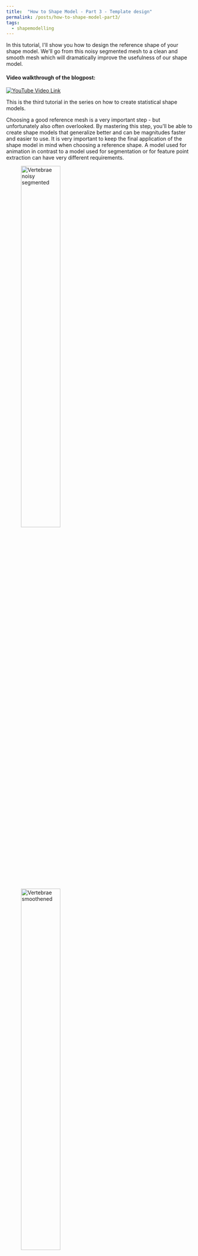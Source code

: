 ```yaml
---
title:  "How to Shape Model - Part 3 - Template design"
permalink: /posts/how-to-shape-model-part3/
tags:
  - shapemodelling
---
```


In this tutorial, I'll show you how to design the reference shape of your shape model. We'll go from this noisy segmented mesh to a clean and smooth mesh which will dramatically improve the usefulness of our shape model.

#### Video walkthrough of the blogpost:

[![YouTube Video Link](https://img.youtube.com/vi/AO2UH4Xji60/0.jpg)](https://www.youtube.com/watch?v=AO2UH4Xji60 "How to Shape Model - Part3 - TEMPLATE DESIGN")

This is the third tutorial in the series on how to create statistical shape models. 

Choosing a good reference mesh is a very important step - but unfortunately also often overlooked. By mastering this step, you'll be able to create shape models that generalize better and can be magnitudes faster and easier to use. It is very important to keep the final application of the shape model in mind when choosing a reference shape. A model used for animation in contrast to a model used for segmentation or for feature point extraction can have very different requirements. 

<figure>
  <img src="/images/posts/how-to-shape-model/vertebrae/verse024.png" alt="Vertebrae noisy segmented" style="width:50%">
  <img src="/images/posts/how-to-shape-model/vertebrae/verse024_registered.png" alt="Vertebrae smoothened" style="width:50%">
  <figcaption>Example of random mesh from the dataset (left) and manually cleaned mesh as the reference shape (right).</figcaption>
</figure>

So let's go over the most common strategies:
1. The most common strategy is to choose a random shape from the shape dataset.
    * The benefit of this is the process being FAST, but this comes at the price of potentially BAD GENERALIZATION or inheriting biases in the chosen sample to your dataset if it, for instance, has some patient-specific artifacts or biases. If we look at our extracted vertebrae meshes, we also see that they are rather noisy, this noise might stay within the model if not removed.
2. Another common method is to design the reference fully manually. The benefit of this is 100% control of what the reference contains. This is popular if none of the datasets is complete, or they might all contain a certain level of biases. The [Basel Face Model](https://faces.dmi.unibas.ch/bfm/bfm2019.html) shown in the demo video - which I’ll link in the description - is for instance, designed by an artist, where they have increased the triangulation in areas of high detail such as the eyes, mouth and nose, whereas large surface areas are with more sparse triangulation. The negative side of this is the time needed to create such a reference as well as the expertise that is required to use 3D modeling software.
3. In my opinion, the best initial option is instead to correct a random shape from the dataset manually. This will be both relatively fast and will be able to generalize well if we manage to remove the patient-specific biases. For this, we will shortly go over an example
4. The fourth choice is an addition to the 3 first steps. The strategy here is to bring all the meshes in point correspondence with the chosen template and then compute the mean shape, which is what you'll use as the new reference mesh. This step can be iterated until the mean, and the reference mesh converges to the same shape, which usually happens already after 1 or 2 iterations.

For the semi-manual reference creation, I will use two different programs, besides the Scalismo library. These are [Meshlab ](https://www.meshlab.net/)and [Meshmixer](https://meshmixer.com/). 
Meshlab will be used to align the mesh and apply different simple filters to the mesh: such as smoothening, sharpening, or triangulation decimation. 
Meshmixer will be used for manual correction of the mesh. Oftentimes, I even go back and forth a few times between the two programs. Many more options exist out there, such as [Blender](https://www.blender.org/), [Unity](https://unity.com/), [Maya](https://help.autodesk.com/view/MAYAUL/2024/ENU/) and many more.  

So, let's get started and create a reference mesh. For this, I'll choose a random mesh from the Vertebra dataset as mentioned in the introduction tutorial of the series.

The very first thing I normally do is to align the mesh to the origin and rotate it in the direction you are interested in. This can either be done with Scalismo as showed in the previous tutorial, or we can do it semi-manually in e.g. MeshLab. 

I typically try out an automatic alignment first, in MeshLab, this is found under `filters -> Normals, Curvature and Orientation -> Transform: Align to Principal Axis`

<figure>
  <img src="/images/posts/how-to-shape-model/meshlab_align.png" alt="Meshlab align" style="width:100%">
  <figcaption>Meshlab menu to automatically align the mesh to the principal Axis'.</figcaption>
</figure>

This will center the mesh and align the principal axes of the mesh to the x, y and z axes. 
Alternatively, the center of the mesh can be manually set with the `Transform: Translate, Center, set Origin` module.

Likewise, if the rotation of the mesh is not as you want, each individual axis rotation can be specified with the rotation transform `Transform: Rotate`.

<figure>
  <img src="/images/posts/how-to-shape-model/meshlab_center.png" alt="Meshlab center" style="width:50%">
    <img src="/images/posts/how-to-shape-model/meshlab_rotate.png" alt="Meshlab rotate" style="width:50%">
  <figcaption>Meshlab menus to manually translate and rotate the mesh.</figcaption>
</figure>

Aligning the reference is not strictly necessary, but it will make it much easier to e.g. specify region-specific kernels which we'll see in one of the following tutorials. 

Next up, we will inspect the mesh in Meshmixer. Now it is all a matter of using the different sculpt tools to clean up our mesh - or using the select tool to select items that we do not want in the reference. If the triangulation is very coarse, I usually start out applying the refinement method to the mesh and thereafter either draw, flatten, drag, move or use one of the smoothening tools to clean up the mesh.

<figure>
  <img src="/images/posts/how-to-shape-model/meshmixer_refine.png" alt="Meshmixer refine" style="width:100%">
  <figcaption>Meshmixer Brushes menu to manually refine the mesh.</figcaption>
</figure>

The goal here is to remove noise as well as all possible biases that the mesh might have. We can also manually increase the triangulation in some areas of the mesh and decrease it in others, again, depending on the use case of the model.

The last step I do is to decimate the mesh. You might want to avoid this step if you have already manually defined the coarseness of the mesh everywhere you want.
Again, the amount of decimation completely depends on your usage of the model. The more the mesh is decimated, the fewer points it will have, thereby it will be faster to compute and take up less space. But it will also not look as good when rendering it.

Let’s try out different decimation levels in MeshLab and see what it looks like. I prefer the mesh output from quadratic edge decimation algorithm `filters -> Remeshing, Simplification and Reconstruction -> Simplification: Quadratic Edge Collapse Decimation`. 

<figure>
  <img src="/images/posts/how-to-shape-model/meshlab_decimate.png" alt="Meshlab decimate" style="width:80%">
  <figcaption>Mesh decimation menu in Meshlab.</figcaption>
</figure>

The same decimation algorithm is also available directly in Scalismo, so use it there you can simply load in the mesh, perform the decimation operation and save the mesh again. Like this, you can even have different coarseness levels of your reference mesh available
```scala
val mesh = MeshIO.readMesh(new File("mesh.ply")).get
val decimated = mesh.operations.decimate(1000)
MeshIO.writeMesh(decimated, new File("decimated.ply"))
```

<figure>
  <img src="/images/posts/how-to-shape-model/vertebrae/ref_decimated_30000.png" alt="Decimated 30.000" style="width:20%">
  <img src="/images/posts/how-to-shape-model/vertebrae/ref_decimated_10000.png" alt="Decimated 10.000" style="width:20%">
  <img src="/images/posts/how-to-shape-model/vertebrae/ref_decimated_1000.png" alt="Decimated 1.000" style="width:20%">
  <img src="/images/posts/how-to-shape-model/vertebrae/ref_decimated_100.png" alt="Decimated 100" style="width:20%">
  <img src="/images/posts/how-to-shape-model/vertebrae/ref_decimated_10.png" alt="Decimated 10" style="width:20%">
  <figcaption>Mesh decimation example with a decreasing number of vertices. From left 30.000, 10.000, 1.000, 100 and 10 vertices.</figcaption>
</figure>

That’s all there is to it. Some simple steps that will save you hours if not days of work down the line.

In the next tutorial I'll show you:
* How to design kernels to deform the choosen reference mesh in order to use it for non-rigid registration.